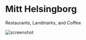 # Mitt Helsingborg
Restaurants, Landmarks, and Coffee

![screenshot](https://user-images.githubusercontent.com/56375291/112193788-88f02a80-8c08-11eb-96ac-9d19d767e196.png)
